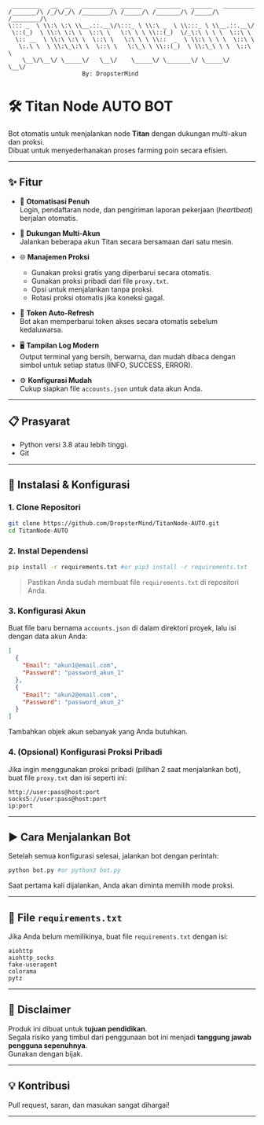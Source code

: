 ```
 ________   __  __   _________  ______    _______   ______   _________  
/_______/\ /_/\/_/\ /________/\ /_____/\ /_______/\ /_____/\ /________/\ 
\::: _  \ \\:\ \:\ \\__.::.__\/\:::_ \ \\:\ _  \ \\:::_ \ \\__.::.__\/ 
 \::(_)  \ \\:\ \:\ \  \::\ \   \:\ \ \ \\::(_)  \/_\:\ \ \ \  \::\ \   
  \:: __  \ \\:\ \:\ \  \::\ \   \:\ \ \ \\::  _  \ \\:\ \ \ \  \::\ \  
   \:.\ \  \ \\:\_\:\ \  \::\ \   \:\_\ \ \\::(_)  \ \\:\_\ \ \  \::\ \ 
    \__\/\__\/ \_____\/   \__\/    \_____\/ \_______\/ \_____\/   \__\/
                     By: DropsterMind
```

# 🛠️ Titan Node AUTO BOT

Bot otomatis untuk menjalankan node **Titan** dengan dukungan multi-akun dan proksi.  
Dibuat untuk menyederhanakan proses farming poin secara efisien.

---

## ✨ Fitur

- 🤖 **Otomatisasi Penuh**  
  Login, pendaftaran node, dan pengiriman laporan pekerjaan (*heartbeat*) berjalan otomatis.

- 👥 **Dukungan Multi-Akun**  
  Jalankan beberapa akun Titan secara bersamaan dari satu mesin.

- 🌐 **Manajemen Proksi**
  - Gunakan proksi gratis yang diperbarui secara otomatis.
  - Gunakan proksi pribadi dari file `proxy.txt`.
  - Opsi untuk menjalankan tanpa proksi.
  - Rotasi proksi otomatis jika koneksi gagal.

- 🔄 **Token Auto-Refresh**  
  Bot akan memperbarui token akses secara otomatis sebelum kedaluwarsa.

- 🖥️ **Tampilan Log Modern**  
  Output terminal yang bersih, berwarna, dan mudah dibaca dengan simbol untuk setiap status (INFO, SUCCESS, ERROR).

- ⚙️ **Konfigurasi Mudah**  
  Cukup siapkan file `accounts.json` untuk data akun Anda.

---

## 📋 Prasyarat

- Python versi 3.8 atau lebih tinggi.
- Git

---

## 🚀 Instalasi & Konfigurasi

### 1. Clone Repositori

```bash
git clone https://github.com/DropsterMind/TitanNode-AUTO.git
cd TitanNode-AUTO
```

### 2. Instal Dependensi

```bash
pip install -r requirements.txt #or pip3 install -r requirements.txt
```

> Pastikan Anda sudah membuat file `requirements.txt` di repositori Anda.

### 3. Konfigurasi Akun

Buat file baru bernama `accounts.json` di dalam direktori proyek, lalu isi dengan data akun Anda:

```json
[
  {
    "Email": "akun1@email.com",
    "Password": "password_akun_1"
  },
  {
    "Email": "akun2@email.com",
    "Password": "password_akun_2"
  }
]
```

Tambahkan objek akun sebanyak yang Anda butuhkan.

### 4. (Opsional) Konfigurasi Proksi Pribadi

Jika ingin menggunakan proksi pribadi (pilihan 2 saat menjalankan bot), buat file `proxy.txt` dan isi seperti ini:

```
http://user:pass@host:port
socks5://user:pass@host:port
ip:port
```

---

## ▶️ Cara Menjalankan Bot

Setelah semua konfigurasi selesai, jalankan bot dengan perintah:

```bash
python bot.py #or python3 bot.py
```

Saat pertama kali dijalankan, Anda akan diminta memilih mode proksi.

---

## 📝 File `requirements.txt`

Jika Anda belum memilikinya, buat file `requirements.txt` dengan isi:

```
aiohttp
aiohttp_socks
fake-useragent
colorama
pytz
```

---

## 📜 Disclaimer

Produk ini dibuat untuk **tujuan pendidikan**.  
Segala risiko yang timbul dari penggunaan bot ini menjadi **tanggung jawab pengguna sepenuhnya**.  
Gunakan dengan bijak.

---

## 💡 Kontribusi

Pull request, saran, dan masukan sangat dihargai!

---
